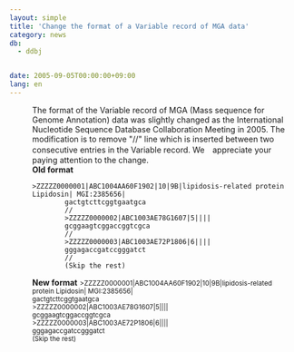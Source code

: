 ```yaml
---
layout: simple
title: 'Change the format of a Variable record of MGA data'
category: news
db:
  - ddbj


date: 2005-09-05T00:00:00+09:00
lang: en
---
```


<html>
<dd>The format of the Variable record of MGA (Mass sequence for Genome Annotation) data was slightly changed as the International Nucleotide Sequence Database Collaboration Meeting in 2005. The modification is to remove "//" line which is inserted between two consecutive entries in the Variable record. We　appreciate your paying attention to the change.
<dd><b>Old format </b>
    <pre><code>&gt;ZZZZZ0000001&#124;ABC1004AA60F1902&#124;10&#124;9B&#124;lipidosis-related protein Lipidosin&#124; MGI:2385656&#124;<br>        gactgtcttcggtgaatgca<br>        //<br>        &gt;ZZZZZ0000002&#124;ABC1003AE78G1607&#124;5&#124;&#124;&#124;&#124;<br>        gcggaagtcggaccggtcgca<br>        //<br>        &gt;ZZZZZ0000003&#124;ABC1003AE72P1806&#124;6&#124;&#124;&#124;&#124;<br>        gggagaccgatccgggatct<br>        //<br>        (Skip the rest)</code></pre>
    <tr>
        <td><b>New format</b></td>
    </tr>
    <tr>
        <td bgcolor="#ffffcc"><small>&gt;ZZZZZ0000001&#124;ABC1004AA60F1902&#124;10&#124;9B&#124;lipidosis-related protein Lipidosin&#124; MGI:2385656&#124;<br> gactgtcttcggtgaatgca<br> &gt;ZZZZZ0000002&#124;ABC1003AE78G1607&#124;5&#124;&#124;&#124;&#124;<br> gcggaagtcggaccggtcgca<br> &gt;ZZZZZ0000003&#124;ABC1003AE72P1806&#124;6&#124;&#124;&#124;&#124;<br> gggagaccgatccgggatct<br> (Skip the rest)</small></td>
    </tr>
</dd>
</dd>
</html>
